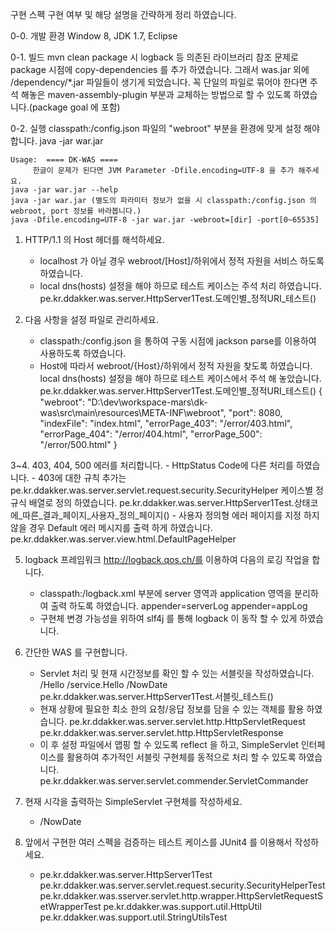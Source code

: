 구현 스펙
	구현 여부 및 해당 설명을 간략하게 정리 하였습니다.

0-0. 개발 환경
	Window 8, JDK 1.7, Eclipse
	
	
	
0-1. 빌드
	mvn clean package 시 logback 등 의존된 라이브러리 참조 문제로 package 시점에 copy-dependencies 를 추가 하였습니다.
	그래서 was.jar 외에 /dependency/*.jar 파일들이 생기게 되었습니다.
	꼭 단일의 파일로 묶어야 한다면 주석 해놓은 maven-assembly-plugin 부분과 교체하는 방법으로 할 수 있도록 하였습니다.(package goal 에 포함)



0-2. 실행	
	classpath:/config.json 파일의 "webroot" 부분을 환경에 맞게 설정 해야 합니다.
	java -jar war.jar
		
	Usage:  ==== DK-WAS ====       
         한글이 문제가 된다면 JVM Parameter -Dfile.encoding=UTF-8 을 추가 해주세요.
    java -jar war.jar --help
    java -jar war.jar (별도의 파라미터 정보가 없을 시 classpath:/config.json 의 webroot, port 정보를 바라봅니다.)
    java -Dfile.encoding=UTF-8 -jar war.jar -webroot=[dir] -port[0~65535]
        
        
        
1. HTTP/1.1 의 Host 헤더를 해석하세요.
	- localhost 가 아닐 경우 webroot/[Host]/하위에서 정적 자원을 서비스 하도록 하였습니다.
	- local dns(hosts) 설정을 해야 하므로 테스트 케이스는 주석 처리 하였습니다.
	  pe.kr.ddakker.was.server.HttpServer1Test.도메인별_정적URI_테스트()	

	
	
2. 다음 사항을 설정 파일로 관리하세요.
	- classpath:/config.json 을 통하여 구동 시점에 jackson parse를 이용하여 사용하도록 하였습니다.
	- Host에 따라서 webroot/{Host}/하위에서 정적 자원을 찾도록 하였습니다.
	  local dns(hosts) 설정을 해야 하므로 테스트 케이스에서 주석 해 놓았습니다.
	  pe.kr.ddakker.was.server.HttpServer1Test.도메인별_정적URI_테스트()
	{
		"webroot": "D:\\dev\\workspace-mars\\dk-was\\src\\main\\resources\\META-INF\\webroot",
		"port": 8080,
		"indexFile": "index.html",
		"errorPage_403": "/error/403.html",
		"errorPage_404": "/error/404.html",
		"errorPage_500": "/error/500.html"
	}
	


3~4. 403, 404, 500 에러를 처리합니다.
	- HttpStatus Code에 다른 처리를 하였습니다.
	- 403에 대한 규칙 추가는 pe.kr.ddakker.was.server.servlet.request.security.SecurityHelper 케이스별 정규식 배열로 정의 하였습니다. 
	  pe.kr.ddakker.was.server.HttpServer1Test.상태코에_따른_결과_페이지_사용자_정의_페이지()
	- 사용자 정의형 에러 페이지를 지정 하지 않을 경우 Default 에러 메시지를 출력 하게 하였습니다.
	  pe.kr.ddakker.was.server.view.html.DefaultPageHelper	  
	  
	  
	  
5. logback 프레임워크 http://logback.qos.ch/를 이용하여 다음의 로깅 작업을 합니다.
	- classpath:/logback.xml 부분에 server 영역과 application 영역을 분리하여 출력 하도록 하였습니다.
	  appender=serverLog
	  appender=appLog
	- 구현체 변경 가능성을 위하여 slf4j 를 통해 logback 이 동작 할 수 있게 하였습니다.
		


6. 간단한 WAS 를 구현합니다.
	- Servlet 처리 및 현재 시간정보를 확인 할 수 있는 서블릿을 작성하였습니다.
	  /Hello
	  /service.Hello
	  /NowDate
	  pe.kr.ddakker.was.server.HttpServer1Test.서블릿_테스트()
	- 현재 상황에 필요한 최소 한의 요청/응답 정보를 담을 수 있는 객체를 활용 하였습니다.
	  pe.kr.ddakker.was.server.servlet.http.HttpServletRequest
	  pe.kr.ddakker.was.server.servlet.http.HttpServletResponse
	- 이 후 설정 파일에서 맵핑 할 수 있도록 reflect 을 하고, SimpleServlet 인터페이스를 활용하여 추가적인 서블릿 구현체를 동적으로 처리 할 수 있도록 하였습니다.
	  pe.kr.ddakker.was.server.servlet.commender.ServletCommander
	  


7. 현재 시각을 출력하는 SimpleServlet 구현체를 작성하세요.
	- /NowDate
	
	

8. 앞에서 구현한 여러 스펙을 검증하는 테스트 케이스를 JUnit4 를 이용해서 작성하세요.
	- pe.kr.ddakker.was.server.HttpServer1Test
	  pe.kr.ddakker.was.server.servlet.request.security.SecurityHelperTest
	  pe.kr.ddakker.was.sserver.servlet.http.wrapper.HttpServletRequestSetWrapperTest
	  pe.kr.ddakker.was.support.util.HttpUtil
	  pe.kr.ddakker.was.support.util.StringUtilsTest